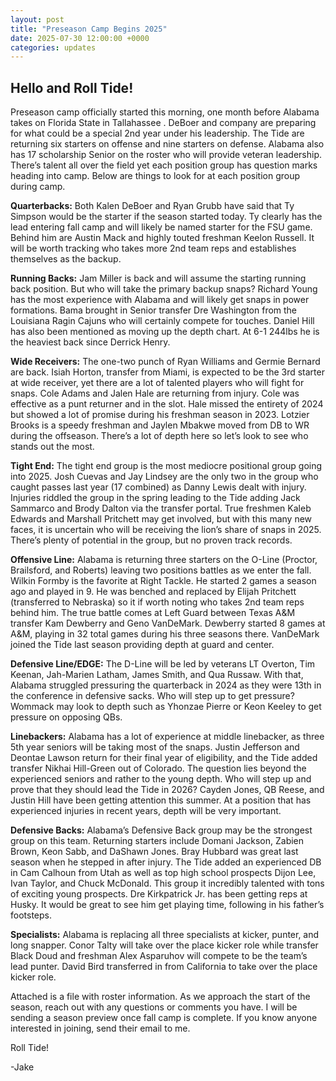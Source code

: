```yaml
---
layout: post
title: "Preseason Camp Begins 2025"
date: 2025-07-30 12:00:00 +0000
categories: updates
---
```


## Hello and Roll Tide! 

Preseason camp officially started this morning, one month before Alabama takes on Florida State in Tallahassee . DeBoer and company are preparing for what could be a special 2nd year under his leadership. The Tide are returning six starters on offense and nine starters on defense. Alabama also has 17 scholarship Senior on the roster who will provide veteran leadership. There’s talent all over the field yet each position group has question marks heading into camp. Below are things to look for at each position group during camp.


**Quarterbacks:** Both Kalen DeBoer and Ryan Grubb have said that Ty Simpson would be the starter if the season started today. Ty clearly has the lead entering fall camp and will likely be named starter for the FSU game. Behind him are Austin Mack and highly touted freshman Keelon Russell. It will be worth tracking who takes more 2nd team reps and establishes themselves as the backup.

**Running Backs:** Jam Miller is back and will assume the starting running back position. But who will take the primary backup snaps? Richard Young has the most experience with Alabama and will likely get snaps in power formations. Bama brought in Senior transfer Dre Washington from the Louisiana Ragin Cajuns who will certainly compete for touches. Daniel Hill has also been mentioned as moving up the depth chart. At 6-1 244lbs he is the heaviest back since Derrick Henry.

**Wide Receivers:** The one-two punch of Ryan Williams and Germie Bernard are back. Isiah Horton, transfer from Miami, is expected to be the 3rd starter at wide receiver, yet there are a lot of talented players who will fight for snaps. Cole Adams and Jalen Hale are returning from injury. Cole was effective as a punt returner and in the slot. Hale missed the entirety of 2024 but showed a lot of promise during his freshman season in 2023. Lotzier Brooks is a speedy freshman and Jaylen Mbakwe moved from DB to WR during the offseason. There’s a lot of depth here so let’s look to see who stands out the most.

**Tight End:** The tight end group is the most mediocre positional group going into 2025. Josh Cuevas and Jay Lindsey are the only two in the group who caught passes last year (17 combined) as Danny Lewis dealt with injury. Injuries riddled the group in the spring leading to the Tide adding Jack Sammarco and Brody Dalton via the transfer portal. True freshmen Kaleb Edwards and Marshall Pritchett may get involved, but with this many new faces, it is uncertain who will be receiving the lion’s share of snaps in 2025. There’s plenty of potential in the group, but no proven track records.

**Offensive Line:** Alabama is returning three starters on the O-Line (Proctor, Brailsford, and Roberts) leaving two positions battles as we enter the fall. Wilkin Formby is the favorite at Right Tackle. He started 2 games a season ago and played in 9. He was benched and replaced by Elijah Pritchett (transferred to Nebraska) so it if worth noting who takes 2nd team reps behind him. The true battle comes at Left Guard between Texas A&M transfer Kam Dewberry and Geno VanDeMark. Dewberry started 8 games at A&M, playing in 32 total games during his three seasons there. VanDeMark joined the Tide last season providing depth at guard and center. 

**Defensive Line/EDGE:** The D-Line will be led by veterans LT Overton, Tim Keenan, Jah-Marien Latham, James Smith, and Qua Russaw. With that, Alabama struggled pressuring the quarterback in 2024 as they were 13th in the conference in defensive sacks. Who will step up to get pressure? Wommack may look to depth such as Yhonzae Pierre or Keon Keeley to get pressure on opposing QBs. 

**Linebackers:** Alabama has a lot of experience at middle linebacker, as three 5th year seniors will be taking most of the snaps. Justin Jefferson and Deontae Lawson return for their final year of eligibility, and the Tide added transfer Nikhai Hill-Green out of Colorado. The question lies beyond the experienced seniors and rather to the young depth. Who will step up and prove that they should lead the Tide in 2026? Cayden Jones, QB Reese, and Justin Hill have been getting attention this summer. At a position that has experienced injuries in recent years, depth will be very important.

**Defensive Backs:** Alabama’s Defensive Back group may be the strongest group on this team. Returning starters include Domani Jackson, Zabien Brown, Keon Sabb, and DaShawn Jones. Bray Hubbard was great last season when he stepped in after injury. The Tide added an experienced DB in Cam Calhoun from Utah as well as top high school prospects Dijon Lee, Ivan Taylor, and Chuck McDonald. This group it incredibly talented with tons of exciting young prospects. Dre Kirkpatrick Jr. has been getting reps at Husky. It would be great to see him get playing time, following in his father’s footsteps.

**Specialists:** Alabama is replacing all three specialists at kicker, punter, and long snapper. Conor Talty will take over the place kicker role while transfer Black Doud and freshman Alex Asparuhov will compete to be the team’s lead punter. David Bird transferred in from California to take over the place kicker role. 


Attached is a file with roster information. As we approach the start of the season, reach out with any questions or comments you have. I will be sending a season preview once fall camp is complete. If you know anyone interested in joining, send their email to me. 



Roll Tide!

-Jake